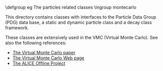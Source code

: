 \defgroup eg The particles related classes
\ingroup montecarlo

This directory contains classes with interfaces to the Particle Data Group (PDG)
data base, a static and dynamic particle class and a decay class framework.

These classes are extensively used in the VMC (Virtual Monte Carlo).
See also the following references:

  - [The Virtual Monte Carlo paper](http://www.slac.stanford.edu/econf/C0303241/proc/papers/THJT006.PDF)
  - [The Virtual Monte Carlo Web page](http://root.cern.ch/root/vmc/VirtualMC.html)
  - [The ALICE Offline Project](http://aliceinfo.cern.ch/Offline)
